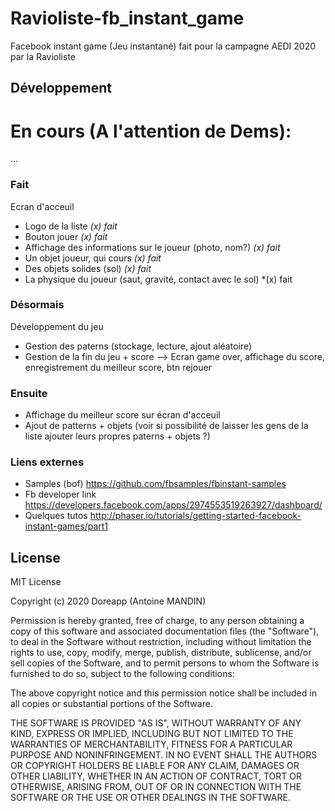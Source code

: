# Ravioliste-fb_instant_game
Facebook instant game (Jeu instantané) fait pour la campagne AEDI 2020 par la Ravioliste

## Développement 
# En cours (A l'attention de Dems):
...

### Fait 
Ecran d'acceuil
* Logo de la liste *(x) fait*
* Bouton jouer *(x) fait*
* Affichage des informations sur le joueur (photo, nom?) *(x) fait*
* Un objet joueur, qui cours *(x) fait* 
* Des objets solides (sol) *(x) fait*
* La physique du joueur (saut, gravité, contact avec le sol) *(x) fait

### Désormais
Développement du jeu
* Gestion des paterns (stockage, lecture, ajout aléatoire)
* Gestion de la fin du jeu + score --> Ecran game over, affichage du score, enregistrement du meilleur score, btn rejouer

### Ensuite
* Affichage du meilleur score sur écran d'acceuil
* Ajout de patterns + objets (voir si possibilité de laisser les gens de la liste ajouter leurs propres paterns + objets ?) 

### Liens externes
* Samples (bof) https://github.com/fbsamples/fbinstant-samples
* Fb developer link https://developers.facebook.com/apps/2974553519263927/dashboard/
* Quelques tutos http://phaser.io/tutorials/getting-started-facebook-instant-games/part1

## License 
MIT License

Copyright (c) 2020 Doreapp (Antoine MANDIN)

Permission is hereby granted, free of charge, to any person obtaining a copy
of this software and associated documentation files (the "Software"), to deal
in the Software without restriction, including without limitation the rights
to use, copy, modify, merge, publish, distribute, sublicense, and/or sell
copies of the Software, and to permit persons to whom the Software is
furnished to do so, subject to the following conditions:

The above copyright notice and this permission notice shall be included in all
copies or substantial portions of the Software.

THE SOFTWARE IS PROVIDED "AS IS", WITHOUT WARRANTY OF ANY KIND, EXPRESS OR
IMPLIED, INCLUDING BUT NOT LIMITED TO THE WARRANTIES OF MERCHANTABILITY,
FITNESS FOR A PARTICULAR PURPOSE AND NONINFRINGEMENT. IN NO EVENT SHALL THE
AUTHORS OR COPYRIGHT HOLDERS BE LIABLE FOR ANY CLAIM, DAMAGES OR OTHER
LIABILITY, WHETHER IN AN ACTION OF CONTRACT, TORT OR OTHERWISE, ARISING FROM,
OUT OF OR IN CONNECTION WITH THE SOFTWARE OR THE USE OR OTHER DEALINGS IN THE
SOFTWARE.
